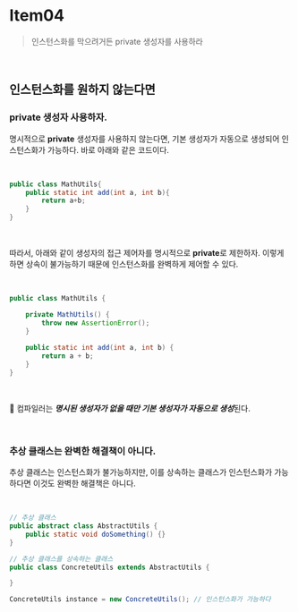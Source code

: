 # Item04

> 인스턴스화를 막으려거든 private 생성자를 사용하라

<br>

## 인스턴스화를 원하지 않는다면

### private 생성자 사용하자.

 명시적으로 **private** 생성자를 사용하지 않는다면, 기본 생성자가 자동으로 생성되어 인스턴스화가 가능하다. 바로 아래와 같은 코드이다.

 <br>

```java
public class MathUtils{
	public static int add(int a, int b){
		return a+b;
	}
}
```

<br>

따라서, 아래와 같이 생성자의 접근 제어자를 명시적으로 **private**로 제한하자. 이렇게 하면 상속이 불가능하기 때문에 인스턴스화를 완벽하게 제어할 수 있다.

<br>

```java
public class MathUtils {

    private MathUtils() {
        throw new AssertionError();
    }
    
    public static int add(int a, int b) {
        return a + b;
    }
}
```

<br>

<aside>

📌 컴파일러는 ***명시된 생성자가 없을 때만 기본 생성자가 자동으로 생성***된다.

</aside>

<br>

### 추상 클래스는 완벽한 해결책이 아니다.

 추상 클래스는 인스턴스화가 불가능하지만, 이를 상속하는 클래스가 인스턴스화가 가능하다면 이것도 완벽한 해결책은 아니다. 

 <br>

```java
// 추상 클래스
public abstract class AbstractUtils {
    public static void doSomething() {}
}

// 추상 클래스를 상속하는 클래스
public class ConcreteUtils extends AbstractUtils {

}

ConcreteUtils instance = new ConcreteUtils(); // 인스턴스화가 가능하다
```
